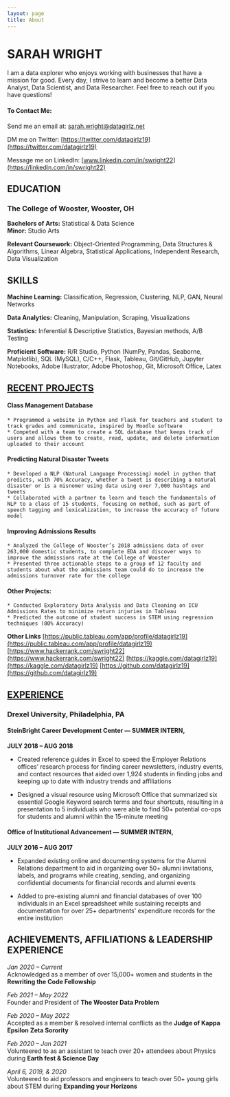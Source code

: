 ```yaml
---
layout: page
title: About
---
```


# SARAH WRIGHT
I am a data explorer who enjoys working with businesses that have a mission for good. Every day, I strive to learn and become a better Data Analyst, Data Scientist, and Data Researcher. Feel free to reach out if you have questions! 

#### **To Contact Me:**
Send me an email at: [sarah.wright@datagirlz.net](sarah.wright@datagirlz.net)

DM me on Twitter: [https://twitter.com/datagirlz19](https://twitter.com/datagirlz19)

Message me on LinkedIn: [www.linkedin.com/in/swright22](https://linkedin.com/in/swright22)


## EDUCATION
### The College of Wooster, Wooster, OH                                                                                     
**Bachelors of Arts:** Statistical & Data Science                                                                
**Minor:** Studio Arts

**Relevant Coursework:** 
    Object-Oriented Programming, Data Structures & Algorithms, Linear Algebra, 
    Statistical Applications, Independent Research, Data Visualization

## SKILLS
**Machine Learning:** 
    Classification, Regression, Clustering, NLP, GAN, Neural Networks
    
**Data Analytics:** 
    Cleaning, Manipulation, Scraping, Visualizations
    
**Statistics:** 
    Inferential & Descriptive Statistics, Bayesian methods, A/B Testing
    
**Proficient Software:** 
    R/R Studio,  Python (NumPy,  Pandas, Seaborne, Matplotlib),  SQL (MySQL),  C/C++, Flask, Tableau,  Git/GitHub,  Jupyter Notebooks, Adobe Illustrator, Adobe Photoshop, Git, Microsoft Office, Latex

## [RECENT PROJECTS](datagirlz.net)

#### Class Management Database  
    * Programmed a website in Python and Flask for teachers and student to track grades and communicate, inspired by Moodle software
    * Competed with a team to create a SQL database that keeps track of users and allows them to create, read, update, and delete information uploaded to their account


#### Predicting Natural Disaster Tweets 
    * Developed a NLP (Natural Language Processing) model in python that predicts, with 70% Accuracy, whether a tweet is describing a natural disaster or is a misnomer using data using over 7,000 hashtags and tweets
    * Collaborated with a partner to learn and teach the fundamentals of NLP to a class of 15 students, focusing on method, such as part of speech tagging and lexicalization, to increase the accuracy of future model


#### Improving Admissions Results                                          
    * Analyzed the College of Wooster’s 2018 admissions data of over 263,000 domestic students, to complete EDA and discover ways to improve the admissions rate at the College of Wooster  
    * Presented three actionable steps to a group of 12 faculty and students about what the admissions team could do to increase the admissions turnover rate for the college


#### Other Projects: 
    * Conducted Exploratory Data Analysis and Data Cleaning on ICU Admissions Rates to minimize return injuries in Tableau 
    * Predicted the outcome of student success in STEM using regression techniques (80% Accuracy)                
**Other Links**
[https://public.tableau.com/app/profile/datagirlz19](https://public.tableau.com/app/profile/datagirlz19)
[https://www.hackerrank.com/swright22](https://www.hackerrank.com/swright22)
[https://kaggle.com/datagirlz19](https://kaggle.com/datagirlz19)
[https://github.com/datagirlz19](https://github.com/datagirlz19)

## [EXPERIENCE](https://www.linkedin.com/in/swright22)
### Drexel University, Philadelphia, PA

#### SteinBright Career Development Center — SUMMER INTERN,                                                      
**JULY 2018 – AUG 2018**

* Created reference guides in Excel to speed the Employer Relations offices’ research process for finding career newsletters, industry events, and contact resources that aided over 1,924 students in finding jobs and keeping up to date with industry trends and affiliations

* Designed a visual resource using Microsoft Office  that summarized six essential Google Keyword search terms and four shortcuts, resulting in a presentation to 5 individuals who were able to find 50+ potential co-ops for students and alumni within the 15-minute meeting

#### Office of Institutional Advancement  — SUMMER INTERN,                                                                    
**JULY 2016 – AUG 2017**

* Expanded existing online and documenting systems for the Alumni Relations department to aid in organizing over 50+ alumni invitations, labels, and programs while creating, sending, and organizing confidential documents for financial records and alumni events

* Added to pre-existing alumni and financial databases of over 100 individuals in an Excel spreadsheet while sustaining receipts and documentation for over 25+ departments' expenditure records for the entire institution 


## ACHIEVEMENTS, AFFILIATIONS & LEADERSHIP EXPERIENCE 

*Jan 2020 – Current*        
    Acknowledged as a member of over 15,000+ women and students in the **Rewriting the Code Fellowship**
    
*Feb 2021 – May 2022*       
    Founder and President of **The Wooster Data Problem**
    
*Feb 2020 – May 2022*       
    Accepted as a member & resolved internal conflicts as the **Judge of Kappa Epsilon Zeta Sorority**
    
*Feb 2020 – Jan 2021*       
    Volunteered to as an assistant to teach over 20+ attendees about Physics during **Earth fest & Science Day**
    
*April 6, 2019, & 2020*     
    Volunteered to aid professors and engineers to teach over 50+ young girls about STEM during **Expanding your Horizons**

